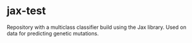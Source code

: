 # jax-test

Repository with a multiclass classifier build using the Jax library.
Used on data for predicting genetic mutations.
